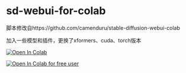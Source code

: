 # sd-webui-for-colab

脚本修改自https://github.com/camenduru/stable-diffusion-webui-colab

加入一些模型和插件，更换了xformers、cuda、torch版本

[![Open In Colab](https://colab.research.google.com/assets/colab-badge.svg)](https://colab.research.google.com/github/licyk/sd-webui-for-colab/blob/main/stable_diffusion_webui_colab.ipynb)

[![Open In Colab for free user](https://colab.research.google.com/assets/colab-badge.svg)](https://colab.research.google.com/github/licyk/sd-webui-for-colab/blob/main/fast_stable_diffusion.ipynb)
